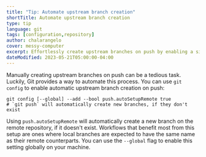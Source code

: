 ```yaml
---
title: "Tip: Automate upstream branch creation"
shortTitle: Automate upstream branch creation
type: tip
language: git
tags: [configuration,repository]
author: chalarangelo
cover: messy-computer
excerpt: Effortlessly create upstream branches on push by enabling a simple git config setting.
dateModified: 2023-05-21T05:00:00-04:00
---
```


Manually creating upstream branches on push can be a tedious task. Luckily, Git provides a way to automate this process. You can use `git config` to enable automatic upstream branch creation on push:

```shell
git config [--global] --add --bool push.autoSetupRemote true
# `git push` will automatically create new branches, if they don't exist
```

Using `push.autoSetupRemote` will automatically create a new branch on the remote repository, if it doesn't exist. Workflows that benefit most from this setup are ones where local branches are expected to have the same name as their remote counterparts. You can use the `--global` flag to enable this setting globally on your machine.
